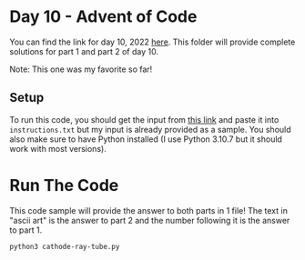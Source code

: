 # Day 10 - Advent of Code

You can find the link for day 10, 2022 [here](https://adventofcode.com/2022/day/10). This folder will provide complete solutions for part 1 and part 2 of day 10.

Note: This one was my favorite so far!

## Setup

To run this code, you should get the input from [this link](https://adventofcode.com/2022/day/10/input) and paste it into `instructions.txt` but my input is already provided as a sample. You should also make sure to have Python installed (I use Python 3.10.7 but it should work with most versions).

# Run The Code

This code sample will provide the answer to both parts in 1 file! The text in "ascii art" is the answer to part 2 and the number following it is the answer to part 1.

```bash
python3 cathode-ray-tube.py
```
